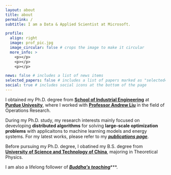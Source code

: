 ```yaml
---
layout: about
title: about
permalink: /
subtitle: I am a Data & Applied Scientist at Microsoft. 

profile:
  align: right
  image: prof_pic.jpg
  image_circular: false # crops the image to make it circular
  more_info: >
    <p></p>
    <p></p>
    <p></p>

news: false # includes a list of news items
selected_papers: false # includes a list of papers marked as "selected={true}"
social: true # includes social icons at the bottom of the page
---
```


I obtained my Ph.D. degree from [**School of Industrial Engineering**](http://engineering.purdue.edu/IE) at [**Purdue Univesity**](http://www.purdue.edu), where I worked with [**Professor Andrew Liu**](https://engineering.purdue.edu/Intel2Grid/about) in the field of Operations Research.

During my Ph.D. study, my research interests mainly focused on devevloping **distributed algorithms** for solving **large-scale optimization problems** with applicaitons to machine learning models and energy systems. For my latest works, please refer to my [***publications page***](https://bigruntheory.github.io/publications/).

Before pursuing my Ph.D. degree, I obatined my B.S. degree from [**University of Science and Technology of China**](http://en.ustc.edu.cn/), majoring in Theoretical Physics.

I am also a lifelong follower of [***Buddha's teaching***](https://bigruntheory.github.io/teaching/)***.
